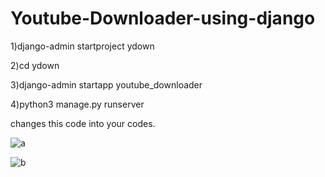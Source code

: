 # Youtube-Downloader-using-django

1)django-admin startproject ydown

2)cd ydown

3)django-admin startapp youtube_downloader

4)python3 manage.py runserver

changes this code into your codes.




![a](https://user-images.githubusercontent.com/50656580/124378591-d849fa80-dccf-11eb-8160-01774aad480f.png)




![b](https://user-images.githubusercontent.com/50656580/124378601-e730ad00-dccf-11eb-8312-b6efa33b2330.png)

